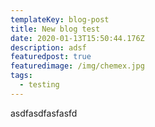 ```yaml
---
templateKey: blog-post
title: New blog test
date: 2020-01-13T15:50:44.176Z
description: adsf
featuredpost: true
featuredimage: /img/chemex.jpg
tags:
  - testing
---
```

asdfasdfasfasfd
